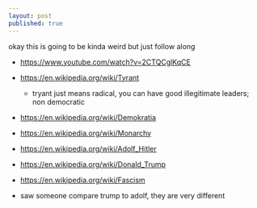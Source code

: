 ```yaml
---
layout: post
published: true
---
```



okay this is going to be kinda weird but just follow along

- <https://www.youtube.com/watch?v=2CTQCglKqCE>
- <https://en.wikipedia.org/wiki/Tyrant>
  - tryant just means radical, you can have good illegitimate leaders; non democratic
- <https://en.wikipedia.org/wiki/Demokratia>
- <https://en.wikipedia.org/wiki/Monarchy>

- <https://en.wikipedia.org/wiki/Adolf_Hitler>
- <https://en.wikipedia.org/wiki/Donald_Trump>
- <https://en.wikipedia.org/wiki/Fascism>
- saw someone compare trump to adolf, they are very different


